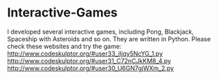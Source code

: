 # Interactive-Games
I developed several interactive games, including Pong, Blackjack, Spaceship with Asteroids and so on. They are written in Python. 
Please check these websites and try the game:
http://www.codeskulptor.org/#user33_iIjqy5NcYG_1.py    
http://www.codeskulptor.org/#user31_C72nCJkKM8_4.py   
http://www.codeskulptor.org/#user30_U6GN7gjWXm_2.py
